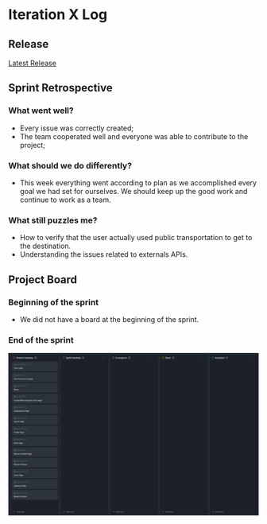 # Iteration X Log

## Release

[Latest Release](https://github.com/FEUP-LEIC-ES-2023-24/2LEIC10T2/releases/tag/v0.0.1-vertical-prototype)

## Sprint Retrospective

### What went well?

- Every issue was correctly created;
- The team cooperated well and everyone was able to contribute to the project;

### What should we do differently?

- This week everything went according to plan as we accomplished every goal we had set for ourselves. We should keep up the good work and continue to work as a team.

### What still puzzles me?

- How to verify that the user actually used public transportation to get to the destination.
- Understanding the issues related to externals APIs.

## Project Board

### Beginning of the sprint

* We did not have a board at the beginning of the sprint.

### End of the sprint

![Iteration Board 0 End](images/boardscreenshots/iteration0BoardEnd.png)
